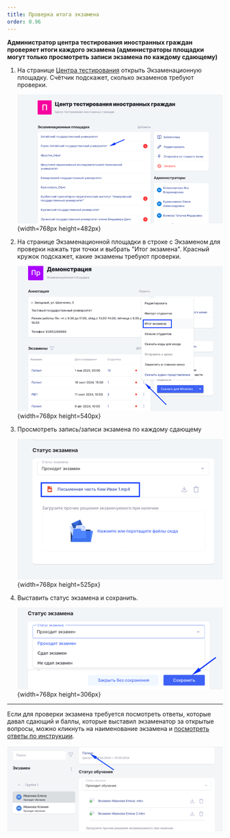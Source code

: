 ```yaml
---
title: Проверка итога экзамена
order: 0.96
---
```


**Администратор центра тестирования иностранных граждан проверяет итоги каждого экзамена (администраторы площадки могут только просмотреть записи экзамена по каждому сдающему)**

1. На странице [Центра тестирования](https://www.odin.study/ru/Division/Info/2924) открыть Экзаменационную площадку. Счётчик подскажет, сколько экзаменов требуют проверки.

   ![](./proverka-itoga-ekzamena.png){width=768px height=482px}

2. На странице Экзаменационной площадки в строке с Экзаменом для проверки нажать три точки и выбрать "Итог экзамена". Красный кружок подскажет, какие экзамены требуют проверки.

   ![](./proverka-itoga-ekzamena-2.png){width=768px height=540px}

3. Просмотреть запись/записи экзамена по каждому сдающему

   ![](./proverka-itoga-ekzamena-3.png){width=768px height=525px}

4. Выставить статус экзамена и сохранить.

   ![](./proverka-itoga-ekzamena-4.png){width=768px height=306px}

---

Если для проверки экзамена требуется посмотреть ответы, которые давал сдающий и баллы, которые выставил экзаменатор за открытые вопросы, можно кликнуть на наименование экзамена и [посмотреть ответы по инструкции](https://app.gram.ax/github.com/Smile-Tech-Study/Flow_-IM_help/main/-/centr-testirovaniya-v-odin/proverka-otkrytykh-voprosov-v-testirovanii).

![](./image%20(195).png)